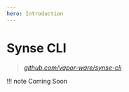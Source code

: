```yaml
---
hero: Introduction 
---
```


# Synse CLI

> *[github.com/vapor-ware/synse-cli](https://github.com/vapor-ware/synse-cli)*

!!! note
    Coming Soon
